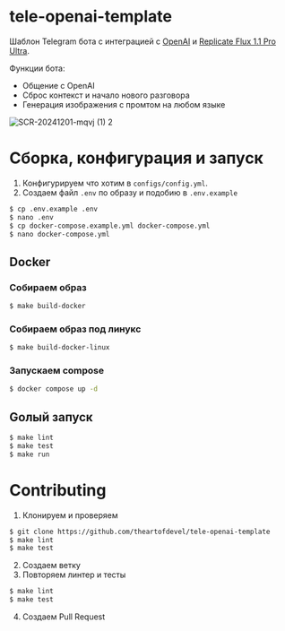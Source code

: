 # tele-openai-template

Шаблон Telegram бота с интеграцией с [OpenAI](https://openai.com/) и [Replicate Flux 1.1 Pro Ultra](https://replicate.com/black-forest-labs/flux-1.1-pro-ultra).

Функции бота:
- Общение с OpenAI
- Сброс контекст и начало нового разговора
- Генерация изображения с промтом на любом языке

![SCR-20241201-mqvj (1) 2](https://github.com/user-attachments/assets/3fc573a4-9241-45cf-a6f4-5bf7f003d111)

# Сборка, конфигурация и запуск

1. Конфигурируем что хотим в `configs/config.yml`.
1. Создаем файл `.env` по образу и подобию в `.env.example`

```bash
$ cp .env.example .env
$ nano .env
$ cp docker-compose.example.yml docker-compose.yml
$ nano docker-compose.yml
```

## Docker 

### Собираем образ
```bash
$ make build-docker
```

### Собираем образ под линукс
```bash
$ make build-docker-linux
```

### Запускаем compose

```bash
$ docker compose up -d
```

## Goлый запуск

```bash
$ make lint
$ make test
$ make run
```

# Contributing

1. Клонируем и проверяем
```bash
$ git clone https://github.com/theartofdevel/tele-openai-template
$ make lint
$ make test
```
2. Создаем ветку
3. Повторяем линтер и тесты
```bash
$ make lint
$ make test
```
4. Создаем Pull Request 
